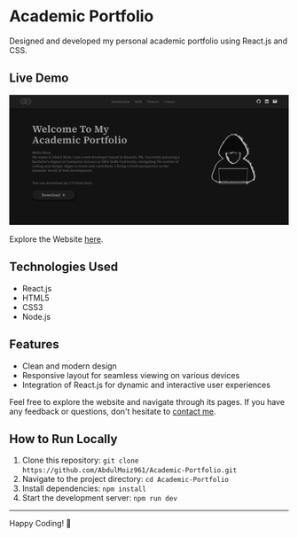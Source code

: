 # Academic Portfolio
Designed and developed my personal academic portfolio using React.js and CSS.

## Live Demo
![Academic Portfolio Website Screenshot](public/ScreenShot/Screenshot.png)

Explore the Website [here](https://abdu1-moiz.netlify.app/).

## Technologies Used
- React.js
- HTML5
- CSS3
- Node.js

## Features
- Clean and modern design
- Responsive layout for seamless viewing on various devices
- Integration of React.js for dynamic and interactive user experiences

Feel free to explore the website and navigate through its pages. If you have any feedback or questions, don't hesitate to [contact me](mailto:shabdulmoiz96@gmail.com).

## How to Run Locally
1. Clone this repository: `git clone https://github.com/AbdulMoiz961/Academic-Portfolio.git`
2. Navigate to the project directory: `cd Academic-Portfolio`
3. Install dependencies: `npm install`
4. Start the development server: `npm run dev`

---

Happy Coding! 🚀
